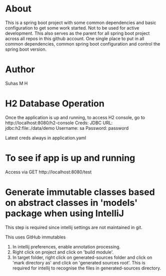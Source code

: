 # About
This is a spring boot project with some common dependencies and basic configuration to get some work started. Not to be used for active development. This also serves as the parent for all spring boot project across all repos in this github account. One single place to put in all common dependencies, common spring boot configuration and control the spring boot version.

# Author
Suhas M H

# H2 Database Operation
Once the application is up and running, to access H2 console, go to http://localhost:8080/h2-console
Creds:
JDBC URL: jdbc:h2:file:./data/demo
Username: sa
Password: password

Latest creds always in application.yaml

# To see if app is up and running
Access via GET http://localhost:8080/test

# Generate immutable classes based on abstract classes in 'models' package when using IntelliJ
This step is required since intellij settings are not maintained in git.

This uses GitHub immutables

1. In intellij preferences, enable annotation processing.
2. Right click on project and click on 'build module'.
3. In target folder, right click on generated-sources folder and click on 'mark directory as' and click on 'generated sources root'. This is required for intellij to recognise the files in generated-sources directory.
